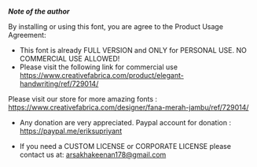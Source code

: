 ***Note of the author***

By installing or using this font, you are agree to the Product Usage Agreement:  
   
 - This font is already FULL VERSION and ONLY for PERSONAL USE. NO COMMERCIAL USE ALLOWED!  
 - Please visit the following link for commercial use  
 <https://www.creativefabrica.com/product/elegant-handwriting/ref/729014/>  
   
 Please visit our store for more amazing fonts :  
 <https://www.creativefabrica.com/designer/fana-merah-jambu/ref/729014/>  
   
 - Any donation are very appreciated. Paypal account for donation :  
 <https://paypal.me/eriksupriyant>  
   
 - If you need a CUSTOM LICENSE or CORPORATE LICENSE please contact us at: <arsakhakeenan178@gmail.com>